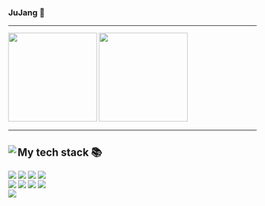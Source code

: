### JuJang 👋
---

<!--
**jujang/jujang** is a ✨ _special_ ✨ repository because its `README.md` (this file) appears on your GitHub profile.

Here are some ideas to get you started:

- 🔭 I’m currently working on ...
- 🌱 I’m currently learning ...
- 👯 I’m looking to collaborate on ...
- 🤔 I’m looking for help with ...
- 💬 Ask me about ...
- 📫 How to reach me: ...
- 😄 Pronouns: ...
- ⚡ Fun fact: ...
-->

<div>
  <img src="https://github-readme-stats.vercel.app/api?username=jujang" height="180px"/>
  <img src="http://mazassumnida.wtf/api/v2/generate_badge?boj=clxns93" height="180px"/>
</div>

---

<div>
  <img align="left" src="https://github-readme-stats.vercel.app/api/top-langs/?username=jujang&theme=dracula&exclude_repo=Computer-Science-Engineering&layout=compact&langs_count=6"/>
  <div>
    <h2> My tech stack 📚 </h2>
      <img src="https://img.shields.io/badge/HTML5-E34F26?style=for-the-badge&logo=HTML5&logoColor=white"/>  
      <img src="https://img.shields.io/badge/CSS3-007ACC?style=for-the-badge&logo=css3&logoColor=white"/>
      <img src="https://img.shields.io/badge/-JavaScript-%23F7DF1C?style=for-the-badge&logo=javascript&logoColor=black"/>
      <img src="https://img.shields.io/badge/-React-222222?style=for-the-badge&logo=react"/>
    <br>
      <img src="https://img.shields.io/badge/Java-007396?style=for-the-badge&logo=java&logoColor=white"/> 
      <img src="https://img.shields.io/badge/C++-00599C?style=for-the-badge&logo=Cplusplus&logoColor=white"/>
      <img src="https://img.shields.io/badge/C-A8B9CC?style=for-the-badge&logo=c&logoColor=white"/>
      <img src="https://img.shields.io/badge/python-3776AB?style=for-the-badge&logo=python&logoColor=white"/>
    <br>
      <img src="https://img.shields.io/badge/-Git-F05032?style=for-the-badge&logo=git&logoColor=ffffff"/>
  </div>
</div>

